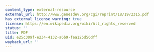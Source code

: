 ```yaml
---
content_type: external-resource
external_url: http://www.genesdev.org/cgi/reprint/18/19/2315.pdf
has_external_license_warning: true
license: https://en.wikipedia.org/wiki/All_rights_reserved
status: ''
title: PDF
uid: e25c309f-e234-4132-a6b9-fea125d56dff
wayback_url: ''
---
```

